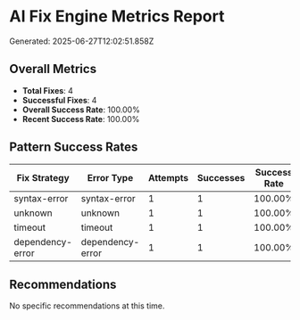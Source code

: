 # AI Fix Engine Metrics Report

Generated: 2025-06-27T12:02:51.858Z

## Overall Metrics

- **Total Fixes**: 4
- **Successful Fixes**: 4
- **Overall Success Rate**: 100.00%
- **Recent Success Rate**: 100.00%

## Pattern Success Rates

| Fix Strategy | Error Type | Attempts | Successes | Success Rate | Weight |
|--------------|------------|----------|-----------|--------------|--------|
| syntax-error | syntax-error | 1 | 1 | 100.00% | 1.00 |
| unknown | unknown | 1 | 1 | 100.00% | 1.00 |
| timeout | timeout | 1 | 1 | 100.00% | 1.00 |
| dependency-error | dependency-error | 1 | 1 | 100.00% | 1.00 |

## Recommendations

No specific recommendations at this time.
